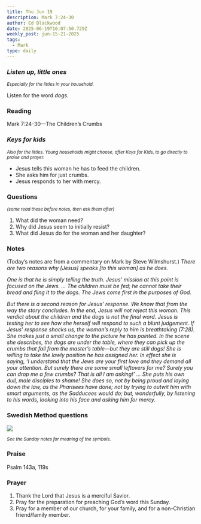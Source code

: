 ```yaml
---
title: Thu Jun 19
description: Mark 7:24-30
author: Ed Blackwood
date: 2025-06-19T16:07:50.729Z
weekly_post: jun-15-21-2025
tags:
  - Mark
type: daily
---
```

### *Listen up, little ones*

<div><small><i>Especially for the littles in your household.</i></small></div>

Listen for the word *dogs*.

### Reading

Mark 7:24-30—The Children’s Crumbs

### *Keys for kids*

<div><small><i>Also for the littles. Young households might choose, after Keys for Kids, to go directly to praise and prayer.</i></small></div>

* Jesus tells this woman he has to feed the children.
* She asks him for just crumbs.
* Jesus responds to her with mercy.

### Questions

<div><small><i>(some read these before notes, then ask them after)</i></small></div>

1. What did the woman need?
2. Why did Jesus seem to initially resist?
3. What did Jesus do for the woman and her daughter?

### Notes

(Today’s notes are from a commentary on Mark by Steve Wilmshurst.)	*There are two reasons why \[Jesus] speaks \[to this woman] as he does.* 

*One is that he is simply telling the truth. Jesus’ mission at this point is focused on the Jews. … The children must be fed; he cannot take their bread and fling it to the dogs. The Jews come first in the purposes of God.*

*But there is a second reason for Jesus’ response. We know that from the way the story concludes. In the end, Jesus will not reject this woman. This verdict about the children and the dogs is not the final word. Jesus is testing her to see how she herself will respond to such a blunt judgement. If Jesus’ response shocks us, the woman’s reply to him is breathtaking (7:28). She makes just a small change to the picture he has painted. In the scene she describes, the dogs are under the table, where they can pick up the crumbs that fall from the master’s table—but they are still dogs! She is willing to take the lowly position he has assigned her. In effect she is saying, ‘I understand that the Jews are your first love and they demand all your attention. But surely there are some small leftovers for me? Surely you can drop me a few crumbs? That is all I am asking!’  … She puts his own dull, male disciples to shame! She does so, not by being proud and laying down the law, as the Pharisees have done; not by trying to outwit him with smart arguments, as the Sadducees would do; but, wonderfully, by listening to his words, looking into his face and asking him for mercy.*

### Swedish Method questions

![](/static/img/family_worship_study_ed-swedish_questions.png)

<div><small><i>See the Sunday notes for meaning of the symbols.</i></small></div>

### Praise

Psalm 143a, 119s

### Prayer

1. Thank the Lord that Jesus is a merciful Savior.
2. Pray for the preparation for preaching God’s word this Sunday.
3. Pray for a member of our church, for your family, and for a non-Christian friend/family member.
